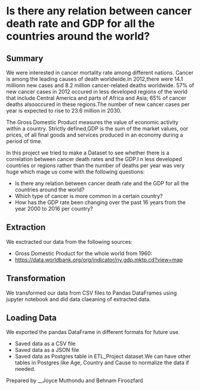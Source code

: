 # Is there any relation between cancer death rate and GDP for all the countries around the world?

## Summary
We were interested in cancer mortality rate among different nations. Cancer is among the leading causes of death worldwide.In 2012,there were 14.1 millionn new cases and 8.2 million cancer-related deaths worldwide. 57% of new cancer cases in 2012 occured in less developed regions of the world that include Central America and parts of Africa and Asia; 65% of cancer deaths alsooccured in these regions.The number of new cancer cases per year is expected to rise to 23.6 million in 2030. 

The Gross Domestic Product measures the value of economic activity within a country.
Strictly defined,GDP is the sum of the market values, oor prices, of all final goods and services produced in an economy during a period of time.

In this project we tried to make a Dataset to see whether there is a correlation between cancer death rates and the GDP.I n less developed countries or regions rather than the number of deaths per year was very huge which mage us come with the following questions:

  - Is there any relation between cancer death rate and the GDP for all the countries around the world?
  - Which type of cancer is more common in a certain country?
  - How has the GDP rate been changing over the past 16 years from the year 2000 to 2016 per country?
  
## Extraction
 We exctracted our data from the following sources:
 
   - Gross Domestic Product for the whole world from 1960:
   - https://data.worldbank.org/org/indicator/ny.gdp.mktp.cd?view=map
   
## Transformation
We transformed our data from CSV files to Pandas DataFrames using jupyter notebook and did data claeaning of extracted data.

## Loading Data
We exported the pandas DataFrame in different formats for future use.
   
   - Saved data as a CSV file 
   - Saved data as a JSON file
   - Saved data as Postgres table in ETL_Project dataset.We can have other tables in Postgres like Age, Country and Cause to normalize the data if needed.

Prepared by __Joyce Muthondu and Behnam Firoozfard  
